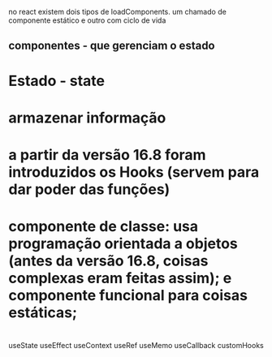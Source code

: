 no react existem dois tipos de loadComponents.
um chamado de componente estático e outro com ciclo de vida

## componentes - que gerenciam o estado

# Estado - state
# armazenar informação
# a partir da versão 16.8 foram introduzidos os Hooks (servem para dar poder das funções)

# componente de classe: usa programação orientada a objetos (antes da versão 16.8, coisas complexas eram feitas assim); e componente funcional para coisas estáticas;

#
useState
useEffect
useContext
useRef
useMemo
useCallback
customHooks
